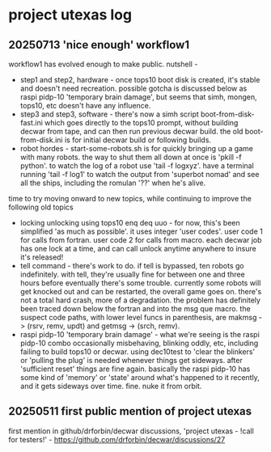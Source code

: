 # project utexas log

## 20250713 'nice enough' workflow1

workflow1 has evolved enough to make public. nutshell -

- step1 and step2, hardware - once tops10 boot disk is created, it's stable and doesn't need recreation. possible gotcha is discussed below as raspi pidp-10 'temporary brain damage', but seems that simh, mongen, tops10, etc doesn't have any influence.
- step3 and step3, software - there's now a simh script boot-from-disk-fast.ini which goes directly to the tops10 prompt, without building decwar from tape, and can then run previous decwar build. the old boot-from-disk.ini is for initial decwar build or following builds.
- robot hordes - start-some-robots.sh is for quickly bringing up a game with many robots. the way to shut them all down at once is 'pkill -f python'. to watch the log of a robot use 'tail -f logxyz'. have a terminal running 'tail -f log1' to watch the output from 'superbot nomad' and see all the ships, including the romulan '??' when he's alive.

time to try moving onward to new topics, while continuing to improve the following old topics

- locking unlocking using tops10 enq deq uuo - for now, this's been simplified 'as much as possible'. it uses integer 'user codes'. user code 1 for calls from fortran. user code 2 for calls from macro. each decwar job has one lock at a time, and can call unlock anytime anywhere to insure it's released!
- tell command - there's work to do. if tell is bypassed, ten robots go indefinitely. with tell, they're usually fine for between one and three hours before eventually there's some trouble. currently some robots will get knocked out and can be restarted, the overall game goes on. there's not a total hard crash, more of a degradation. the problem has definitely been traced down below the fortran and into the msg que macro. the suspect code paths, with lower level funcs in parenthesis, are makmsg -> (rsrv, remv, updt) and getmsg -> (srch, remv).
- raspi pidp-10 'temporary brain damage' - what we're seeing is the raspi pidp-10 combo occasionally misbehaving, blinking oddly, etc, including failing to build tops10 or decwar. using dec10test to 'clear the blinkers' or 'pulling the plug' is needed whenever things get sideways. after 'sufficient reset' things are fine again. basically the raspi pidp-10 has some kind of 'memory' or 'state' around what's happened to it recently, and it gets sideways over time. fine. nuke it from orbit.

## 20250511 first public mention of project utexas

first mention in github/drforbin/decwar discussions, 'project utexas - !call for testers!' - https://github.com/drforbin/decwar/discussions/27
